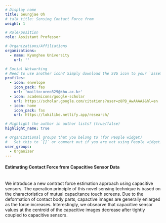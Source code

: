 ```yaml
---
# Display name
title: Seungjae Oh
# talk_title: Sensing Contact Force from
weight: 1

# Role/position
role: Assistant Professor

# Organizations/Affiliations
organizations:
  - name: Kyunghee University
    url: ''

# Social Networking
# Need to use another icon? Simply download the SVG icon to your `assets/media/icons/` folder.
profiles:
  - icon: envelope
    icon_pack: fas
    url: 'mailto:oreo329@khu.ac.kr'
  - icon: academicons/google-scholar
    url: https://scholar.google.com/citations?user=z8PB_AwAAAAJ&hl=en
  - icon: home
    icon_pack: fas
    url: https://lokilike.netlify.app/research/

# Highlight the author in author lists? (true/false)
highlight_name: true

# Organizational groups that you belong to (for People widget)
#   Set this to `[]` or comment out if you are not using People widget.
user_groups:
  - Organizer
---
```

#### Estimating Contact Force from Capacitive Sensor Data 
<br>
We introduce a new contract force estimation approach using capacitive sensors. The operation principle of this novel sensing technique is based on the charactoristics of mutual capacitance touch screens. Due to the deformation of contact body parts, capactive images are generally enlarged as the force increases. Interestingly, we obsearve that capacitive sensor values at the centroid of the capacitive images decrease after tightly coupled to capacitive sensors. 
